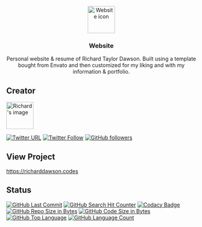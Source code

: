 <p align="center">
  <a href="https://richardtaylordawson.github.io/website/">
    <img src="https://cdn1.iconfinder.com/data/icons/web-design-development-2/100/web-design-1-512.png" alt="Website icon" width=72 height=72>
  </a>

  <h3 align="center">Website</h3>

  <p align="center">
    Personal website & resume of Richard Taylor Dawson. Built using a template bought from Envato and then customized for my liking and with my information & portfolio.
  </p>
</p>

## Creator
<a href="https://github.com/richardtaylordawson/">
   <img src="https://twitter.com/richard_codes/profile_image?size=original" alt="Richard's image" width=72 height=72>
</a>

[![Twitter URL](https://img.shields.io/twitter/url/http/shields.io.svg?style=social)](https://twitter.com/intent/tweet?text=@richard_codes)
[![Twitter Follow](https://img.shields.io/twitter/follow/richard_codes.svg?label=Follow&style=social)](https://twitter.com/intent/follow?screen_name=richard_codes)
[![GitHub followers](https://img.shields.io/github/followers/richardtaylordawson.svg?label=Follow&style=social)](https://github.com/richardtaylordawson/)

## View Project
<https://richarddawson.codes>

## Status
[![GitHub Last Commit](https://img.shields.io/github/last-commit/richardtaylordawson/website.svg)](https://github.com/richardtaylordawson/website/commits/master)
[![GitHub Search Hit Counter](https://img.shields.io/github/search/richardtaylordawson/website/goto.svg)](https://github.com/richardtaylordawson/website/)
[![Codacy Badge](https://api.codacy.com/project/badge/Grade/16894f289c6f469ea017cdb06eb5301b)](https://www.codacy.com/app/richardtaylordawson/website?utm_source=github.com&amp;utm_medium=referral&amp;utm_content=richardtaylordawson/website&amp;utm_campaign=Badge_Grade)
[![GitHub Repo Size in Bytes](https://img.shields.io/github/repo-size/richardtaylordawson/website.svg)](https://github.com/richardtaylordawson/website/)
[![GitHub Code Size in Bytes](https://img.shields.io/github/languages/code-size/richardtaylordawson/website.svg)](https://github.com/richardtaylordawson/website/)
[![GitHub Top Language](https://img.shields.io/github/languages/top/richardtaylordawson/website.svg)](https://github.com/richardtaylordawson/website/)
[![GitHub Language Count](https://img.shields.io/github/languages/count/richardtaylordawson/website.svg)](https://github.com/richardtaylordawson/website/)
